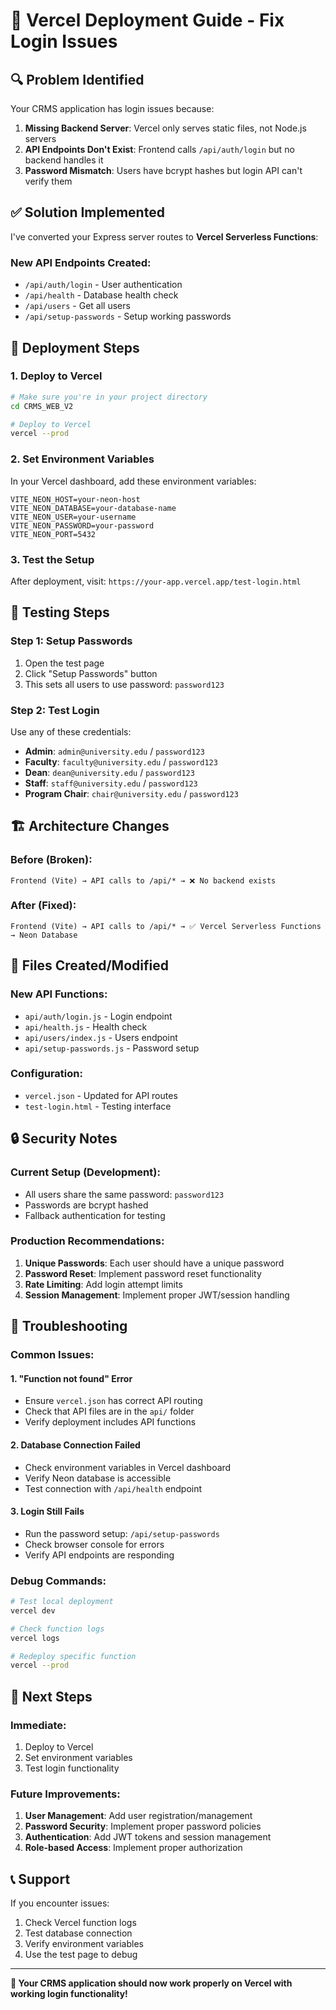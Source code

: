 # 🚀 Vercel Deployment Guide - Fix Login Issues

## 🔍 Problem Identified
Your CRMS application has login issues because:
1. **Missing Backend Server**: Vercel only serves static files, not Node.js servers
2. **API Endpoints Don't Exist**: Frontend calls `/api/auth/login` but no backend handles it
3. **Password Mismatch**: Users have bcrypt hashes but login API can't verify them

## ✅ Solution Implemented
I've converted your Express server routes to **Vercel Serverless Functions**:

### New API Endpoints Created:
- `/api/auth/login` - User authentication
- `/api/health` - Database health check
- `/api/users` - Get all users
- `/api/setup-passwords` - Setup working passwords

## 🚀 Deployment Steps

### 1. Deploy to Vercel
```bash
# Make sure you're in your project directory
cd CRMS_WEB_V2

# Deploy to Vercel
vercel --prod
```

### 2. Set Environment Variables
In your Vercel dashboard, add these environment variables:
```
VITE_NEON_HOST=your-neon-host
VITE_NEON_DATABASE=your-database-name
VITE_NEON_USER=your-username
VITE_NEON_PASSWORD=your-password
VITE_NEON_PORT=5432
```

### 3. Test the Setup
After deployment, visit: `https://your-app.vercel.app/test-login.html`

## 🔧 Testing Steps

### Step 1: Setup Passwords
1. Open the test page
2. Click "Setup Passwords" button
3. This sets all users to use password: `password123`

### Step 2: Test Login
Use any of these credentials:
- **Admin**: `admin@university.edu` / `password123`
- **Faculty**: `faculty@university.edu` / `password123`
- **Dean**: `dean@university.edu` / `password123`
- **Staff**: `staff@university.edu` / `password123`
- **Program Chair**: `chair@university.edu` / `password123`

## 🏗️ Architecture Changes

### Before (Broken):
```
Frontend (Vite) → API calls to /api/* → ❌ No backend exists
```

### After (Fixed):
```
Frontend (Vite) → API calls to /api/* → ✅ Vercel Serverless Functions → Neon Database
```

## 📁 Files Created/Modified

### New API Functions:
- `api/auth/login.js` - Login endpoint
- `api/health.js` - Health check
- `api/users/index.js` - Users endpoint
- `api/setup-passwords.js` - Password setup

### Configuration:
- `vercel.json` - Updated for API routes
- `test-login.html` - Testing interface

## 🔒 Security Notes

### Current Setup (Development):
- All users share the same password: `password123`
- Passwords are bcrypt hashed
- Fallback authentication for testing

### Production Recommendations:
1. **Unique Passwords**: Each user should have a unique password
2. **Password Reset**: Implement password reset functionality
3. **Rate Limiting**: Add login attempt limits
4. **Session Management**: Implement proper JWT/session handling

## 🐛 Troubleshooting

### Common Issues:

#### 1. "Function not found" Error
- Ensure `vercel.json` has correct API routing
- Check that API files are in the `api/` folder
- Verify deployment includes API functions

#### 2. Database Connection Failed
- Check environment variables in Vercel dashboard
- Verify Neon database is accessible
- Test connection with `/api/health` endpoint

#### 3. Login Still Fails
- Run the password setup: `/api/setup-passwords`
- Check browser console for errors
- Verify API endpoints are responding

### Debug Commands:
```bash
# Test local deployment
vercel dev

# Check function logs
vercel logs

# Redeploy specific function
vercel --prod
```

## 🎯 Next Steps

### Immediate:
1. Deploy to Vercel
2. Set environment variables
3. Test login functionality

### Future Improvements:
1. **User Management**: Add user registration/management
2. **Password Security**: Implement proper password policies
3. **Authentication**: Add JWT tokens and session management
4. **Role-based Access**: Implement proper authorization

## 📞 Support

If you encounter issues:
1. Check Vercel function logs
2. Test database connection
3. Verify environment variables
4. Use the test page to debug

---

**🎉 Your CRMS application should now work properly on Vercel with working login functionality!**
